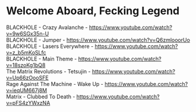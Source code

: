 Welcome Aboard, Fecking Legend
===

BLACKHOLE - Crazy Avalanche - https://www.youtube.com/watch?v=9w6SGx35n-U     
BLACKHOLE - Jumper - https://www.youtube.com/watch?v=Q6zmlooorUo        
BLACKHOLE - Lasers Everywhere - https://www.youtube.com/watch?v=z_b5mKoSLfc     
BLACKHOLE - Main Theme - https://www.youtube.com/watch?v=18szoKg1bQ8      
The Matrix Revolutions - Tetsujin - https://www.youtube.com/watch?v=Up66zOooSFE             
Rage Against The Machine - Wake Up - https://www.youtube.com/watch?v=ieqUM667j8M        
Matrix - Clubbed To Death - https://www.youtube.com/watch?v=pFS4zYWxzNA